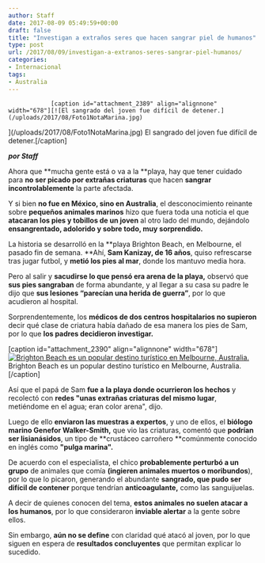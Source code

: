 ```yaml
---
author: Staff
date: 2017-08-09 05:49:59+00:00
draft: false
title: "Investigan a extraños seres que hacen sangrar piel de humanos"
type: post
url: /2017/08/09/investigan-a-extranos-seres-sangrar-piel-humanos/
categories:
- Internacional
tags:
- Australia
---
```



				[caption id="attachment_2389" align="alignnone" width="678"][![El sangrado del joven fue difícil de detener.](/uploads/2017/08/Foto1NotaMarina.jpg)
](/uploads/2017/08/Foto1NotaMarina.jpg) El sangrado del joven fue difícil de detener.[/caption]

_**por Staff**_

Ahora que **mucha gente está o va a la **playa, hay que tener cuidado para **no ser picado por extrañas criaturas** que hacen **sangrar incontrolablemente** la parte afectada.

Y si bien **no fue en México, sino en Australia**, el desconocimiento reinante sobre **pequeños animales marinos** hizo que fuera toda una noticia el que **atacaran los pies y tobillos de un joven** al otro lado del mundo, dejándolo **ensangrentado, adolorido y sobre todo, muy sorprendido.**

La historia se desarrolló en la **playa Brighton Beach, en Melbourne, el pasado fin de semana. **Ahí, **Sam Kanizay, de 16 años**, quiso refrescarse tras jugar futbol, y **metió los pies al mar**, donde los mantuvo media hora.

Pero al salir y **sacudirse lo que pensó era arena de la playa,** observó que **sus pies sangraban** de forma abundante, y al llegar a su casa su padre le dijo que **sus lesiones “parecían una herida de guerra”**, por lo que acudieron al hospital.

Sorprendentemente, los **médicos de dos centros hospitalarios no supieron** decir qué clase de criatura había dañado de esa manera los pies de Sam, por lo que **los padres decidieron investigar.**

[caption id="attachment_2390" align="alignnone" width="678"][![Brighton Beach es un popular destino turístico en Melbourne, Australia.](/uploads/2017/08/Foto2NotaMarina.jpg)
](/uploads/2017/08/Foto2NotaMarina.jpg) Brighton Beach es un popular destino turístico en Melbourne, Australia.[/caption]

Así que el papá de Sam **fue a la playa donde ocurrieron los hechos** y recolectó con **redes "unas extrañas criaturas del mismo lugar**, metiéndome en el agua; eran color arena", dijo.

Luego de ello **enviaron las muestras a expertos**, y uno de ellos, el **biólogo marino Genefor Walker-Smith,** que vio las criaturas, comentó que **podrían ser lisianásidos**, un tipo de **crustáceo carroñero **comúnmente conocido en inglés como **"pulga marina".**

De acuerdo con el especialista, el chico **probablemente perturbó a un grupo** de animales que comía **(ingieren animales muertos o moribundos**), por lo que lo picaron, generando el abundante **sangrado, que pudo ser difícil de contener** porque tendrían **anticoagulante,** como las sanguijuelas.

A decir de quienes conocen del tema, **estos animales no suelen atacar a los humanos**, por lo que consideraron **inviable alertar** a la gente sobre ellos.

Sin embargo, **aún no se define** con claridad qué atacó al joven, por lo que siguen en espera de **resultados concluyentes** que permitan explicar lo sucedido.		
